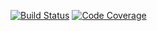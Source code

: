 [![Build Status](https://travis-ci.org/mirage-a/travistest.svg?branch=master)](https://travis-ci.org/mirage-a/travistest)
[![Code Coverage](https://codecov.io/github/mirage-a/travistest/coverage.svg)](https://codecov.io/gh/mirage-a/travistest)